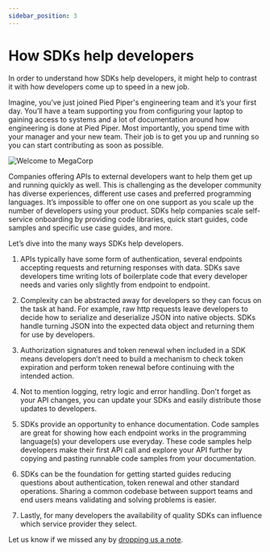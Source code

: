 ```yaml
---
sidebar_position: 3
---
```


# How SDKs help developers

In order to understand how SDKs help developers, it might help to contrast it with how developers come up to speed in a new job. 

Imagine, you’ve just joined Pied Piper's engineering team and it’s your first day. You’ll have a team supporting you from configuring your laptop to gaining access to systems and a lot of documentation around how engineering is done at Pied Piper. Most importantly, you spend time with your manager and your new team. Their job is to get you up and running so you can start contributing as soon as possible.

![Welcome to MegaCorp](/img/introduction-megacorp.webp)


Companies offering APIs to external developers want to help them get up and running quickly as well. This is challenging as the developer community has diverse experiences, different use cases and preferred programming languages. It’s impossible to offer one on one support as you scale up the number of developers using your product. SDKs help companies scale self-service  onboarding by providing code libraries, quick start guides, code samples and specific use case guides, and more.

Let’s dive into the many ways SDKs help developers. 

1. APIs typically have some form of  authentication, several endpoints accepting requests and returning responses with data. SDKs save developers time writing lots of boilerplate code that every developer needs and varies only slightly from endpoint to endpoint. 

2. Complexity can be abstracted away for developers so they can focus on the task at hand. For example, raw http requests leave developers to decide how to serialize and deserialize JSON into native objects. SDKs handle turning JSON into the expected data object and returning them for use by developers. 

3. Authorization signatures and token renewal when included in a SDK means developers don’t need to build a mechanism to check token expiration and perform token renewal before continuing with the intended action. 

4. Not to mention logging, retry logic and error handling. Don't forget as your API changes, you can update your SDKs and easily distribute those updates to developers.

5. SDKs provide an opportunity to enhance documentation. Code samples are great for showing how  each endpoint works in the programming language(s) your developers use everyday. These code samples help developers make their first API call and explore your API further by copying and pasting runnable code samples from your documentation.

6. SDKs can be the foundation for getting started guides reducing questions about authentication, token renewal and other standard operations. Sharing a common codebase between support teams and end users means validating and solving problems is easier.

7. Lastly, for many developers the availability of quality SDKs can influence which service provider they select.

Let us know if we missed any by [dropping us a note](mailto:sid.maestre@apimatic.io).